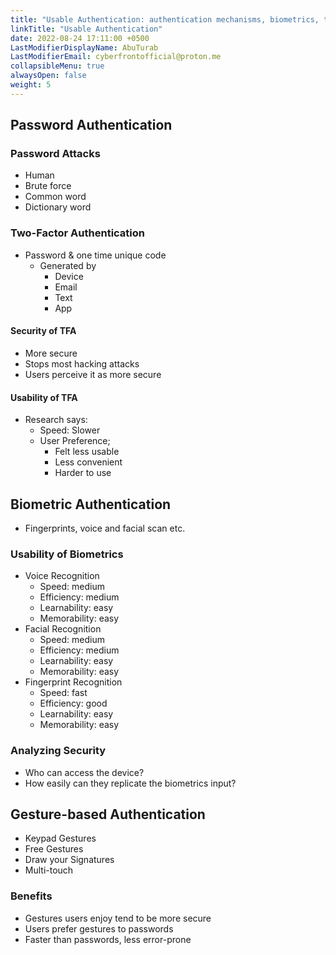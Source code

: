 ```yaml
---
title: "Usable Authentication: authentication mechanisms, biometrics, two-factor authentication"
linkTitle: "Usable Authentication"
date: 2022-08-24 17:11:00 +0500
LastModifierDisplayName: AbuTurab
LastModifierEmail: cyberfrontofficial@proton.me
collapsibleMenu: true
alwaysOpen: false
weight: 5
---
```


## **Password Authentication**

### Password Attacks

- Human
- Brute force
- Common word
- Dictionary word

### **Two-Factor Authentication**

- Password & one time unique code
  + Generated by
	- Device
	- Email
	- Text
	- App

#### Security of TFA

- More secure
- Stops most hacking attacks
- Users perceive it as more secure

#### Usability of TFA

- Research says:
  + Speed: Slower
  + User Preference;
	- Felt less usable
	- Less convenient
	- Harder to use

## **Biometric Authentication**

- Fingerprints, voice and facial scan etc.

### Usability of Biometrics

- Voice Recognition
  + Speed: medium
  + Efficiency: medium
  + Learnability: easy
  + Memorability: easy
- Facial Recognition
  + Speed: medium
  + Efficiency: medium
  + Learnability: easy
  + Memorability: easy
- Fingerprint Recognition
  + Speed: fast
  + Efficiency: good
  + Learnability: easy
  + Memorability: easy

### Analyzing Security

- Who can access the device?
- How easily can they replicate the biometrics input?

## **Gesture-based Authentication**

- Keypad Gestures
- Free Gestures
- Draw your Signatures
- Multi-touch

### Benefits

- Gestures users enjoy tend to be more secure
- Users prefer gestures to passwords
- Faster than passwords, less error-prone
